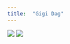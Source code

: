 ```yaml
---
title:  "Gigi Dag"
---
```


![]({{site.baseurl}}/assets/gigi-dag-1.jpg)
![]({{site.baseurl}}/assets/gigi-dag-2.jpg)


